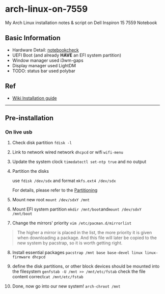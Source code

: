 # arch-linux-on-7559
My Arch Linux installation notes &amp; script on Dell Inspiron 15 7559 Notebook

## Basic Information
- Hardware Detail: [notebookcheck](https://www.notebookcheck.net/Dell-Inspiron-15-7559-Notebook-Review.154635.0.html)
- UEFI Boot (and already **HAVE** an EFI system partition)
- Window manager used i3wm-gaps
- Display manager used LightDM
- TODO: status bar used polybar

## Ref
- [Wiki Installation guide](https://wiki.archlinux.org/index.php/Installation_guide#Update_the_system_clock)

---
## 	Pre-installation

### On live usb

1. Check disk partition
``fdisk -l``

2. Link to network
wired network
``dhcpcd``
or wifi
``wifi-menu``

3. Update the system clock
``timedatectl set-ntp true``
and no output

4. Partition the disks

    use ``fdisk /dev/sdx``
    and format ``mkfs.ext4 /dev/sdx``

    For details, please refer to the [Partitioning](https://wiki.archlinux.org/index.php/Partitioning)
    
5. Mount new root
``mount /dev/sdxY /mnt``

6. Mount EFI system partition
``mkdir /mnt/boot``and``mount /dev/sdxY /mnt/boot``

7. Change the mirrors' priority
``vim /etc/pacman.d/mirrorlist``
> The higher a mirror is placed in the list, the more priority it is given when downloading a package.
> And this file will later be copied to the new system by pacstrap, so it is worth getting right.

8. Install essential packages
``pacstrap /mnt base base-devel linux linux-firmware dhcpcd``

9. define the disk partitions, or other block devices should be mounted into the filesystem
``genfstab -U /mnt >> /mnt/etc/fstab``
check the file content correct``cat /mnt/etc/fstab``

10. Done, now go into our new system!
``arch-chroot /mnt``

